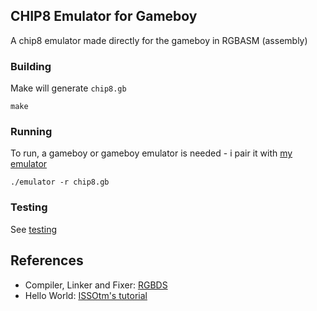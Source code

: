 ## CHIP8 Emulator for Gameboy

A chip8 emulator made directly for the gameboy in RGBASM (assembly)

### Building

Make will generate `chip8.gb`
```
make
```

### Running

To run, a gameboy or gameboy emulator is needed - i pair it with [my emulator](https://github.com/alt-romes/gameboyemulator)
```
./emulator -r chip8.gb
```

### Testing

See [testing](https://github.com/alt-romes/chip8-emulator-for-gameboy/tree/master/tests)

## References

* Compiler, Linker and Fixer: [RGBDS](https://rgbds.gbdev.io)
* Hello World: [ISSOtm's tutorial](https://eldred.fr/gb-asm-tutorial/hello-world.html)
